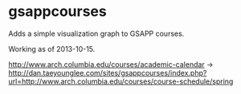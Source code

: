 gsappcourses
============

Adds a simple visualization graph to GSAPP courses. 

Working as of 2013-10-15. 

http://www.arch.columbia.edu/courses/academic-calendar
->
http://dan.taeyounglee.com/sites/gsappcourses/index.php?url=http://www.arch.columbia.edu/courses/course-schedule/spring
